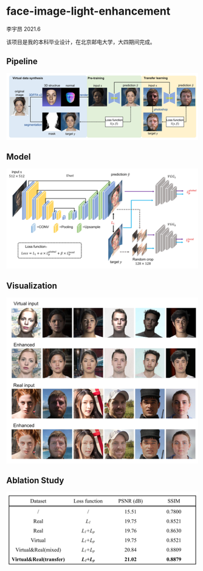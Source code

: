 # face-image-light-enhancement

李宇昂  2021.6

该项目是我的本科毕业设计，在北京邮电大学，大四期间完成。

## Pipeline

![](/assets/pipeline.jpg)

## Model

![](/assets/network.jpg)

## Visualization

![](/assets/visual.jpg)

## Ablation Study

![](/assets/result.jpg)